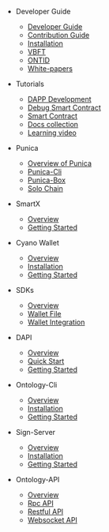 - Developer Guide
  - [Developer Guide](docs-kr/DeveloperGuide/developer-guide.md)
  - [Contribution Guide](docs-kr/DeveloperGuide/contributions-guide.md)
  - [Installation](docs-kr/DeveloperGuide/installation.md)
  - [VBFT](docs-kr/DeveloperGuide/VBFT-introduction.md)
  - [ONTID](docs-kr/DeveloperGuide/ontid.md)
  - [White-papers](docs-kr/DeveloperGuide/white-papers.md)
- Tutorials
  - [DAPP Development](docs-kr/Tutorials/dapp_development.md)  
  - [Debug Smart Contract](docs-kr/Tutorials/debug-a-Smart-Contract.md)
  - [Smart Contract](docs-kr/Tutorials/smartcontract-template.md)
  - [Docs collection](docs-kr/Tutorials/docs-collect.md)
  - [Learning video](docs-kr/Tutorials/learning-video.md)
- Punica
  - [Overview of Punica](docs-kr/Punica/punica.md)
  - [Punica-Cli](docs-kr/Punica/punica-cli.md)
  - [Punica-Box](docs-kr/Punica/punica-box.md)
  - [Solo Chain](docs-kr/Punica/solo-chain.md)

- SmartX
  - [Overview](docs-kr/SmartX/overview.md)
  - [Getting Started](docs-kr/SmartX/getting-started.md)

- Cyano Wallet
  - [Overview](docs-kr/Cyano/overview.md)
  - [Installation](docs-kr/Cyano/installation.md)
  - [Getting Started](docs-kr/Cyano/getting-started.md)

- SDKs
  - [Overview](docs-kr/SDKs/SDKs.md)
  - [Wallet File](docs-kr/SDKs/wallet-file-specification.md)
  - [Wallet Integration](docs-kr/SDKs/wallet-intergration.md)

- DAPI
  - [Overview](docs-kr/dApi/overview.md)
  - [Quick Start](docs-kr/dApi/quickstart.md)
  - [Getting Started](docs-kr/dApi/getting-started.md)

- Ontology-Cli
  - [Overview](docs-kr/OntologyCli/overview.md)
  - [Installation](docs-kr/OntologyCli/installation.md)
  - [Getting Started](docs-kr/OntologyCli/getting-started.md)

- Sign-Server
  - [Overview](docs-kr/SignServer/overview.md)
  - [Installation](docs-kr/SignServer/installation.md)
  - [Getting Started](docs-kr/SignServer/getting-started.md)

- Ontology-API
  - [Overview](docs-kr/API/overview.md)
  - [Rpc API](docs-kr/API/rpc_api.md)
  - [Restful API](docs-kr/API/restful_api.md)
  - [Websocket API](docs-kr/API/websocket_api.md)